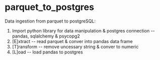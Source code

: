 # parquet_to_postgres
Data ingestion from parquet to postgreSQL:
1. Import python library for data manipulation & postgres connection -- pandas, sqlalchemy & psycopg2
2. [E]xtract -- read parquet & conver into pandas data frame
3. [T]ransform -- remove uncessary string & conver to numeric
4. [L]oad -- load pandas to postgres
